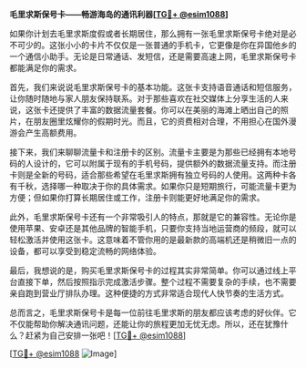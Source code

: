 **毛里求斯保号卡——畅游海岛的通讯利器[[TG💪+ @esim1088](https://t.me/s/esim1088)]**

如果你计划去毛里求斯度假或者长期居住，那么拥有一张毛里求斯保号卡绝对是必不可少的。这张小小的卡片不仅仅是一张普通的手机卡，它更像是你在异国他乡的一个通信小助手。无论是日常通话、发短信，还是需要高速上网，毛里求斯保号卡都能满足你的需求。

首先，我们来说说毛里求斯保号卡的基本功能。这张卡支持语音通话和短信服务，让你随时随地与家人朋友保持联系。对于那些喜欢在社交媒体上分享生活的人来说，这张卡还提供了丰富的数据流量套餐。你可以在美丽的海滩上晒出自己的照片，在朋友圈里炫耀你的假期时光。而且，它的资费相对合理，不用担心在国外漫游会产生高额费用。

接下来，我们来聊聊流量卡和注册卡的区别。流量卡主要是为那些已经拥有本地号码的人设计的，它可以附属于现有的手机号码，提供额外的数据流量支持。而注册卡则是全新的号码，适合那些希望在毛里求斯拥有独立号码的人使用。这两种卡各有千秋，选择哪一种取决于你的具体需求。如果你只是短期旅行，可能流量卡更为方便；但如果你打算长期居住或工作，注册卡则能更好地满足你的需求。

此外，毛里求斯保号卡还有一个非常吸引人的特点，那就是它的兼容性。无论你是使用苹果、安卓还是其他品牌的智能手机，只要你支持当地运营商的频段，就可以轻松激活并使用这张卡。这意味着不管你用的是最新款的高端机还是稍微旧一点的设备，都可以享受到稳定流畅的网络体验。

最后，我想说的是，购买毛里求斯保号卡的过程其实非常简单。你可以通过线上平台直接下单，然后按照指示完成激活步骤。整个过程不需要复杂的手续，也不需要亲自跑到营业厅排队办理。这种便捷的方式非常适合现代人快节奏的生活方式。

总而言之，毛里求斯保号卡是每一位前往毛里求斯的朋友都应该考虑的好伙伴。它不仅能帮助你解决通讯问题，还能让你的旅程更加无忧无虑。所以，还在犹豫什么？赶紧为自己安排一张吧！[[TG💪+ @esim1088](https://t.me/s/esim1088)]

[[TG💪+ @esim1088](https://t.me/s/esim1088) ![Image](https://i.postimg.cc/4NQfJmqS/Snipaste-2025-05-13-00-14-12.png)]